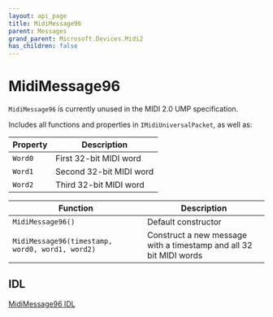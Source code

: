 ```yaml
---
layout: api_page
title: MidiMessage96
parent: Messages
grand_parent: Microsoft.Devices.Midi2
has_children: false
---
```


# MidiMessage96

`MidiMessage96` is currently unused in the MIDI 2.0 UMP specification.

Includes all functions and properties in `IMidiUniversalPacket`, as well as:

| Property | Description |
| -------- | ----------- |
| `Word0` | First 32-bit MIDI word |
| `Word1` | Second 32-bit MIDI word |
| `Word2` | Third 32-bit MIDI word |

| Function | Description |
| -------- | ----------- |
| `MidiMessage96()` | Default constructor |
| `MidiMessage96(timestamp, word0, word1, word2)` | Construct a new message with a timestamp and all 32 bit MIDI words |

## IDL

[MidiMessage96 IDL](https://github.com/microsoft/MIDI/blob/main/src/api/Client/Midi2Client/MidiMessage96.idl)

